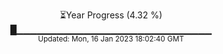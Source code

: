 <p align="center">
⏳Year Progress (4.32 %) <br>
█▁▁▁▁▁▁▁▁▁▁▁▁▁▁▁▁▁▁▁▁▁▁▁▁▁▁▁▁▁ <br>
<sub>Updated: Mon, 16 Jan 2023 18:02:40 GMT</sub>
</p>

